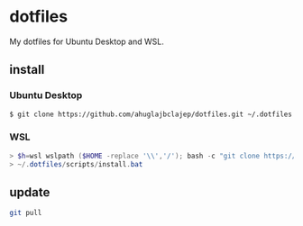 # dotfiles

My dotfiles for Ubuntu Desktop and WSL.

## install

### Ubuntu Desktop

```sh
$ git clone https://github.com/ahuglajbclajep/dotfiles.git ~/.dotfiles && ~/.dotfiles/scripts/install.sh
```

### WSL

```powershell
> $h=wsl wslpath ($HOME -replace '\\','/'); bash -c "git clone https://github.com/ahuglajbclajep/dotfiles.git $h/.dotfiles && $h/.dotfiles/scripts/install.sh"
> ~/.dotfiles/scripts/install.bat
```

## update

```sh
git pull
```
